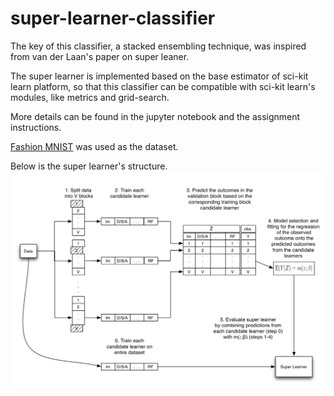 # super-learner-classifier

The key of this classifier, a stacked ensembling technique, was inspired from van der Laan's paper on super leaner. 

The super learner is implemented based on the base estimator of sci-kit learn platform, so that this classifier can be compatible with sci-kit learn's modules, like metrics and grid-search.

More details can be found in the jupyter notebook and the assignment instructions.

[Fashion MNIST](https://www.kaggle.com/zalando-research/fashionmnist "Zalando's Fashion MNIST") was used as the dataset.

Below is the super learner's structure.
![Super Learner's structure](https://github.com/OopsRyan/super-learner-classifier/blob/master/references/super-learner-structure.jpg "structure")
